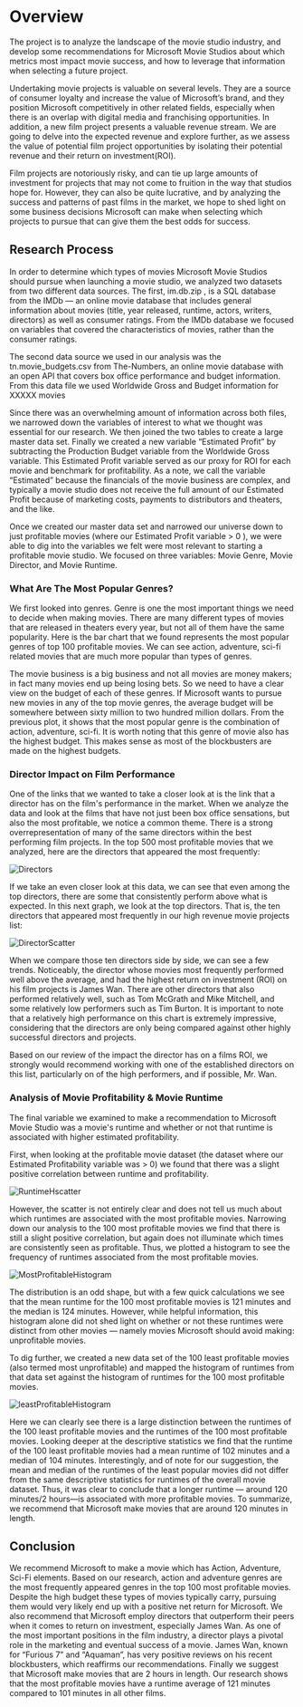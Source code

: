 # Overview

The project is to analyze the landscape of the movie studio industry, and develop some recommendations for Microsoft Movie Studios about which metrics most impact movie success, and how to leverage that information when selecting a future project. 

Undertaking movie projects is valuable on several levels. They are a source of consumer loyalty and  increase the value of Microsoft’s brand, and they position Microsoft competitively in other related fields, especially when there is an overlap with digital media and franchising opportunities. In addition, a new film project presents a valuable revenue stream. We are going to delve into the expected revenue and explore further, as we assess the value of potential film project opportunities by isolating their potential revenue and their return on investment(ROI). 

Film projects are notoriously risky, and can tie up large amounts of investment for projects that may not come to fruition in the way that studios hope for. However, they can also be quite lucrative, and by analyzing the success and patterns of past films in the market, we hope to shed light on some business decisions Microsoft can make when selecting which projects to pursue that can give them the best odds for success. 

## Research Process 

In order to determine which types of movies Microsoft Movie Studios should pursue when launching a movie studio, we analyzed two datasets from two different data sources. The first, im.db.zip , is a SQL database from the IMDb — an online movie database that includes general information about movies (title, year released, runtime, actors, writers, directors) as well as consumer ratings. From the IMDb database we focused on variables that covered the characteristics of movies, rather than the consumer ratings. 

The second data source we used in our analysis was the tn.movie_budgets.csv from The-Numbers, an online movie database with an open API that covers box office performance and budget information. From this data file we used Worldwide Gross and Budget information for XXXXX movies 

Since there was an overwhelming amount of information across both files, we narrowed down the variables of interest to what we thought was essential for our research. We then joined the two tables to create a large master data set. Finally we created a new variable “Estimated Profit” by subtracting the Production Budget variable from the Worldwide Gross variable. This Estimated Profit variable served as our proxy for ROI for each movie and benchmark for profitability. As a note, we call the variable “Estimated” because the financials of the movie business are complex, and typically a movie studio does not receive the full amount of our Estimated Profit because of marketing costs, payments to distributors and theaters, and the like. 

Once we created our master data set and narrowed our universe down to just profitable movies (where our Estimated Profit variable > 0 ), we were able to dig into the variables we felt were most relevant to starting a profitable movie studio. We focused on three variables: Movie Genre, Movie Director, and Movie Runtime. 

### What Are The Most Popular Genres?

We first looked into genres. Genre is one the most important things we need to decide when making movies. There are many different types of movies that are released in theaters every year, but not all of them have the same popularity. Here is the bar chart that we found represents the most popular genres of top 100 profitable movies. We can see action, adventure, sci-fi related movies that are much more popular than types of genres. 

The movie business is a big business and not all movies are money makers; in fact many movies end up being losing bets. So we need to have a clear view on the budget of each of these genres. If Microsoft wants to pursue new movies in any of the top movie genres, the average budget will be somewhere between sixty million to two hundred million dollars. From the previous plot, it shows that the most popular genre is the combination of action, adventure, sci-fi. It is worth noting that this genre of movie also has the highest budget. This makes sense as most of the blockbusters are made on the highest budgets.

### Director Impact on Film Performance

One of the links that we wanted to take a closer look at is the link that a director has on the film's performance in the market. When we analyze the data and look at the films that have not just been box office sensations, but also the most profitable, we notice a common theme. There is a strong overrepresentation of many of the same directors within the best performing film projects. In the top 500 most profitable movies that we analyzed, here are the directors that appeared the most frequently: 

![Directors](https://github.com/YueYu-95/Microsoft-Movie-Analysis/blob/master/images/Top500perdirector.png?raw=true)


If we take an even closer look at this data, we can see that even among the top directors, there are some that consistently perform above what is expected. In this next graph, we look at the top directors. That is, the ten directors that appeared most frequently in our high revenue movie projects list:

![DirectorScatter](https://github.com/YueYu-95/Microsoft-Movie-Analysis/blob/master/images/Movie_Budget_Director.png?raw=true)

When we compare those ten directors side by side, we can see a few trends. Noticeably, the director whose movies most frequently performed well above the average, and had the highest return on investment (ROI) on his film projects is James Wan. There are other directors that also performed relatively well, such as Tom McGrath and Mike Mitchell, and some relatively low performers such as Tim Burton. It is important to note that a relatively high performance on this chart is extremely impressive, 
considering that the directors are only being compared against other highly successful directors and projects. 

Based on our review of the impact the director has on a films ROI, we strongly would recommend working with one of the established directors on this list, particularly on of the high performers, and if possible, Mr. Wan.  

### Analysis of Movie Profitability & Movie Runtime 

The final variable we examined to make a recommendation to Microsoft Movie Studio was a movie's runtime and whether or not that runtime is associated with higher estimated profitability. 

First, when looking at the profitable movie dataset (the dataset where our Estimated Profitability variable was > 0) we found that there was a slight positive correlation between runtime and profitability. 

![RuntimeHscatter](https://github.com/YueYu-95/Microsoft-Movie-Analysis/blob/master/images/Movie_Runtime_vs_Profit_Scatter.png?raw=true)

However, the scatter is not entirely clear and does not tell us much about which runtimes are associated with the most profitable movies. Narrowing down our analysis to the 100 most profitable movies we find that there is still a slight positive correlation, but again does not illuminate which times are consistently seen as profitable. Thus, we plotted a histogram to see the frequency of runtimes associated from the most profitable movies. 


![MostProfitableHistogram](https://github.com/YueYu-95/Microsoft-Movie-Analysis/blob/master/images/Move_runtime_hist_Most_Profit.png?raw=true)


The distribution is an odd shape, but with a few quick calculations we see that the mean runtime for the 100 most profitable movies is 121 minutes and the median is 124 minutes. However, while helpful information, this histogram alone did not shed light on whether or not these runtimes were distinct from other movies — namely movies Microsoft should avoid making: unprofitable movies. 

To dig further, we created a new data set of the 100 least profitable movies (also termed most unprofitable) and mapped the histogram of runtimes from that data set against the histogram of runtimes for the 100 most profitable movies. 

![leastProfitableHistogram](http://localhost:8888/files/Movie_Runtime_Hist_Compare_SampMean.png)

Here we can clearly see there is a large distinction between the runtimes of the 100 least profitable movies and the runtimes of the 100 most profitable movies. Looking deeper at the descriptive statistics we find that the runtime of the 100 least profitable movies had a mean runtime of 102 minutes and a median of 104 minutes. Interestingly, and of note for our suggestion, the mean and median of the runtimes of the least popular movies did not differ from the same descriptive statistics for runtimes of the overall movie dataset. Thus, it was clear to conclude that a longer runtime — around 120 minutes/2 hours—is associated with more profitable movies. 
To summarize, we recommend that Microsoft make movies that are around 120 minutes in length. 

## Conclusion

We recommend Microsoft to make a movie which has Action, Adventure, Sci-Fi elements. Based on our research, action and adventure genres are the most frequently appeared genres in the top 100 most profitable movies. Despite the high budget these types of movies typically carry, pursuing them would very likely end up with a positive net return for Microsoft. 
We also recommend that Microsoft employ directors that outperform their peers when it comes to return on investment, especially James Wan.  As one of the most important positions in the film industry, a director plays a pivotal role in the marketing and eventual success of a movie. James Wan, known for “Furious 7” and “Aquaman”, has very positive reviews on his recent blockbusters, which reaffirms our recommendations. 
Finally we suggest that Microsoft make movies that are 2 hours in length. Our research shows that the most profitable movies have a runtime average of 121 minutes compared to 101 minutes in all other films. 

